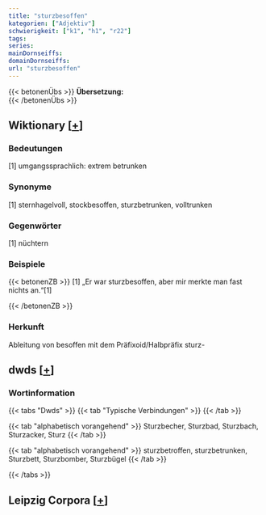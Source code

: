 ```yaml
---
title: "sturzbesoffen"
kategorien: ["Adjektiv"]
schwierigkeit: ["k1", "h1", "r22"]
tags:
series:
mainDornseiffs:
domainDornseiffs:
url: "sturzbesoffen"
---
```


{{< betonenÜbs >}}
**Übersetzung:**  
{{< /betonenÜbs >}}

## Wiktionary [[+](https://de.wiktionary.org/wiki/sturzbesoffen)]

### Bedeutungen
[1] umgangssprachlich: extrem betrunken  

### Synonyme
[1] sternhagelvoll, stockbesoffen, sturzbetrunken, volltrunken  

### Gegenwörter
[1] nüchtern  

### Beispiele
{{< betonenZB >}}
[1] „Er war sturzbesoffen, aber mir merkte man fast nichts an.“[1]  

{{< /betonenZB >}}
### Herkunft
Ableitung von besoffen mit dem Präfixoid/Halbpräfix sturz-  



## dwds [[+](https://www.dwds.de/wb/sturzbesoffen)]

### Wortinformation
{{< tabs "Dwds" >}}
{{< tab "Typische Verbindungen" >}}
{{< /tab >}}

{{< tab "alphabetisch vorangehend" >}}
Sturzbecher, Sturzbad, Sturzbach, Sturzacker, Sturz
{{< /tab >}}

{{< tab "alphabetisch vorangehend" >}}
sturzbetroffen, sturzbetrunken, Sturzbett, Sturzbomber, Sturzbügel
{{< /tab >}}

{{< /tabs >}}

## Leipzig Corpora [[+](https://corpora.uni-leipzig.de/en/res?word=sturzbesoffen&corpusId=deu_newscrawl-public_2018)]

